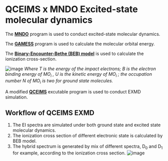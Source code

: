 # QCEIMS x MNDO Excited-state molecular dynamics

The **[MNDO](https://www.kofo.mpg.de/en/institute/history/1993-to-present/theoretical-chemistry)** program is used to conduct excited-state molecular dynamics.

The **[GAMESS](https://www.msg.chem.iastate.edu/gamess/)** program is used to calculate the molecular orbital energy.

The **[Binary-Encounter-Bethe (BEB) model](https://physics.nist.gov/PhysRefData/Ionization/intro.html)** is used to calculate the ionization cross-section.

![image](https://user-images.githubusercontent.com/30486093/147526011-6021876e-d079-4ddb-82fb-44bbe74d810b.png)
*Where T is the energy of the impact electrons; B is the electron binding energy of MO<sub>i</sub> , U is the kinetic energy of MO<sub>i</sub> ; the occupation number N of MO<sub>i</sub> is two for ground state molecules.*

A modified **[QCEIMS](QCEIM_module/qceims_mndo)** excutable program is used to conduct EXMD simulation.
## Workflow of QCEIMS EXMD
1) The EI spectra are simulated under both ground state and excited state molecular dynamics.
2) The ionization cross section of different electronic state is calculated by BEB model.
3) The hybrid spectrum is generated by mix of different spectra, D<sub>0</sub> and D<sub>1</sub> for example, according to the ionization cross section.
![image](https://user-images.githubusercontent.com/30486093/147525775-8c71fe9d-691d-41e7-a1cf-63e72aa6fbf3.png)


